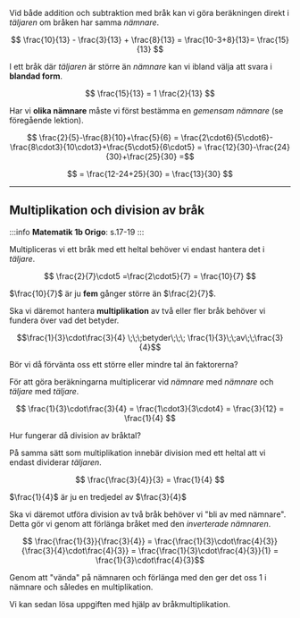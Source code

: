 Vid både addition och subtraktion med bråk kan vi göra beräkningen direkt i *täljaren* om bråken har samma *nämnare*.

$$ \frac{10}{13} - \frac{3}{13} + \frac{8}{13} = \frac{10-3+8}{13}= \frac{15}{13}  $$

I ett bråk där *täljaren* är större än *nämnare* kan vi ibland välja att svara i **blandad form**.

$$ \frac{15}{13} = 1 \frac{2}{13} $$

Har vi **olika nämnare** måste vi först bestämma en *gemensam nämnare* (se föregående lektion).

$$ \frac{2}{5}-\frac{8}{10}+\frac{5}{6} = \frac{2\cdot6}{5\cdot6}-\frac{8\cdot3}{10\cdot3}+\frac{5\cdot5}{6\cdot5} = \frac{12}{30}-\frac{24}{30}+\frac{25}{30} =$$

$$ = \frac{12-24+25}{30} = \frac{13}{30} $$

---

## Multiplikation och division av bråk

:::info
**Matematik 1b Origo**: s.17-19
:::

Multipliceras vi ett bråk med ett heltal behöver vi endast hantera det i *täljare*.

$$ \frac{2}{7}\cdot5 =\frac{2\cdot5}{7} = \frac{10}{7} $$

$\frac{10}{7}$ är ju **fem** gånger större än $\frac{2}{7}$. 

Ska vi däremot hantera **multiplikation** av två eller fler bråk behöver vi fundera över vad det betyder.

$$\frac{1}{3}\cdot\frac{3}{4} \;\;\;betyder\;\;\; \frac{1}{3}\;\;av\;\;\frac{3}{4}$$

Bör vi då förvänta oss ett större eller mindre tal än faktorerna?

För att göra beräkningarna multiplicerar vid *nämnare* med *nämnare* och *täljare* med *täljare*.

$$ \frac{1}{3}\cdot\frac{3}{4} = \frac{1\cdot3}{3\cdot4} = \frac{3}{12} = \frac{1}{4} $$

Hur fungerar då division av bråktal?

På samma sätt som multiplikation innebär division med ett heltal att vi endast dividerar *täljaren*.

$$ \frac{\frac{3}{4}}{3} = \frac{1}{4} $$

$\frac{1}{4}$ är ju en tredjedel av $\frac{3}{4}$

Ska vi däremot utföra division av två bråk behöver vi "bli av med nämnare". Detta gör vi genom att förlänga bråket med den *inverterade nämnaren*.

$$ \frac{\frac{1}{3}}{\frac{3}{4}} = \frac{\frac{1}{3}\cdot\frac{4}{3}}{\frac{3}{4}\cdot\frac{4}{3}} = \frac{\frac{1}{3}\cdot\frac{4}{3}}{1} = \frac{1}{3}\cdot\frac{4}{3}$$

Genom att "vända" på nämnaren och förlänga med den ger det oss 1 i nämnare och således en multiplikation.

Vi kan sedan lösa uppgiften med hjälp av bråkmultiplikation.